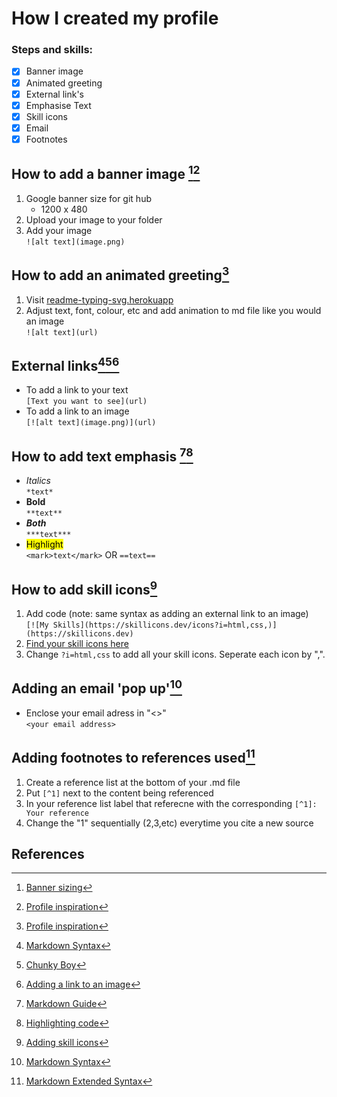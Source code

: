 # How I created my profile
### Steps and skills:

- [x] Banner image
- [x] Animated greeting
- [x] External link's
- [x] Emphasise Text
- [x] Skill icons
- [x] Email
- [x] Footnotes

## How to add a banner image [^1][^2]
1. Google banner size for git hub
    - 1200 x 480
2. Upload your image to your folder
3. Add your image  
```![alt text](image.png)```

## How to add an animated greeting[^2]
1. Visit [readme-typing-svg.herokuapp](https://readme-typing-svg.herokuapp.com/demo/)
2. Adjust text, font, colour, etc and add animation to md file like you would an image  
```![alt text](url)```

## External links[^3][^4][^5]
- To add a link to your text  
```[Text you want to see](url)```
- To add a link to an image  
```[![alt text](image.png)](url)```

## How to add text emphasis [^7][^8]
- *Italics*  
```*text*```
- **Bold**  
```**text**```
- ***Both***  
```***text***```
- <mark>Highlight</mark>  
```<mark>text</mark>``` OR ```==text==```

## How to add skill icons[^6]
1. Add code (note: same syntax as adding an external link to an image)  
```[![My Skills](https://skillicons.dev/icons?i=html,css,)](https://skillicons.dev)```
2. [Find your skill icons here](https://github.com/tandpfun/skill-icons?tab=readme-ov-file#icons-list)
3. Change ```?i=html,css``` to add all your skill icons. Seperate each icon by ",".

## Adding an email 'pop up'[^3]
- Enclose your email adress in "<>"  
```<your email address>```

## Adding footnotes to references used[^9]
1. Create a reference list at the bottom of your .md file
2. Put ```[^1]``` next to the content being referenced
3. In your reference list label that referecne with the corresponding ```[^1]: Your reference``` 
4. Change the "1" sequentially (2,3,etc) everytime you cite a new source

## References
[^1]: [Banner sizing](https://github.com/chuckreynolds/social-profile-image-sizes)  
[^2]: [Profile inspiration](https://medium.com/@chijiokeokorji/from-meh-to-marvelous-the-ultimate-guide-to-crafting-a-killer-github-profile-8dd3f6c6d602)  
[^3]: [Markdown Syntax](https://www.markdownguide.org/basic-syntax/#links)  
[^4]: [Chunky Boy](https://chunkyboyknits.com/)  
[^5]: [Adding a link to an image](https://www.codecademy.com/resources/docs/markdown/images)  
[^6]: [Adding skill icons](https://github.com/tandpfun/skill-icons)  
[^7]: [Markdown Guide](https://github.com/adam-p/markdown-here/wiki/Markdown-Cheatsheet)  
[^8]: [Highlighting code](https://www.codecademy.com/resources/docs/markdown/highlight)  
[^9]: [Markdown Extended Syntax](https://www.markdownguide.org/extended-syntax/#footnotes)